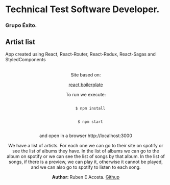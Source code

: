 # Technical Test Software Developer.
### Grupo Éxito.

## Artist list

App created using React, React-Router, React-Redux, React-Sagas and StyledComponents

<br />

<div align="center">
  <span>Site based on:</span>
  <p>
    <a href="https://github.com/react-boilerplate/react-boilerplate-typescript/">react boilerplate</a>
  </p>
  <p>To run we execute:</P>

  <code>
    $ npm install
  </code>
  <br />
  <code>
    $ npm start
  </code>

  <br />
  <p>and open in a browser http://localhost:3000</P>

  <p>
    We have a list of artists. For each one we can go to their site on spotify or see the list of albums they have. In the list of albums we can go to the album on spotify or we can see the list of songs by that album. In the list of songs, if there is a preview, we can play it, otherwise it cannot be played, and we can also go to spotify to listen to each song.
  </p>

  <strong>Author: </strong> Ruben E Acosta. <a href="https://github.com/Byhako">Githup</a>
</div>
